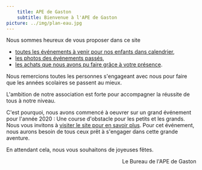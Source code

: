 ```yaml
---
    title: APE de Gaston
    subtitle: Bienvenue à l'APE de Gaston
picture: ../img/plan-eau.jpg
---
```


Nous sommes heureux de vous proposer dans ce site 

* [toutes les événements à venir pour nos enfants dans calendrier](/#/pages/calendrier),
* [les photos des événements passés](/#/posts/),
* [les achats que nous avons pu faire grâce à votre présence](/#/pages/results).

Nous remercions toutes les personnes s'engageant avec nous pour faire que les années scolaires se passent au mieux.

L'ambition de notre association est forte pour accompagner la réussite de tous à notre niveau.

C'est pourquoi, nous avons commencé à oeuvrer sur un grand événement pour l'année 2020 : Une course d'obstacle pour les petits et les grands. Nous vous invitons à [visiter le site pour en savoir plus](http://course.ape-gaston.org). Pour cet événement, nous aurons besoin de tous ceux prêt à s'engager dans cette grande aventure.

En attendant cela, nous vous souhaitons de joyeuses fêtes.

<div style="text-align: right"> Le Bureau de l'APE de Gaston </div>
